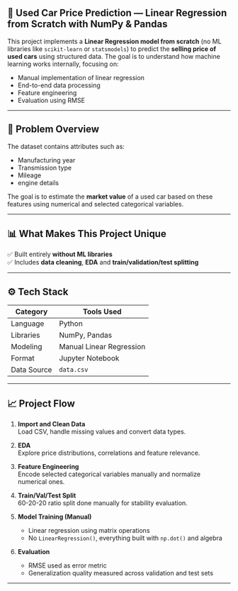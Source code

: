 ## 🚗 Used Car Price Prediction — Linear Regression from Scratch with NumPy & Pandas

This project implements a **Linear Regression model from scratch** (no ML libraries like `scikit-learn` or `statsmodels`) 
to predict the **selling price of used cars** using structured data. The goal is to understand how machine learning works 
internally, focusing on:

- Manual implementation of linear regression  
- End-to-end data processing  
- Feature engineering  
- Evaluation using RMSE

---

## 🧠 Problem Overview

The dataset contains attributes such as:
- Manufacturing year
- Transmission type
- Mileage
- engine details

The goal is to estimate the **market value** of a used car based on these features using numerical and selected 
categorical variables.

---

## 📊 What Makes This Project Unique

✅ Built entirely **without ML libraries**  
✅ Includes **data cleaning**, **EDA** and **train/validation/test splitting**  

---

## ⚙️ Tech Stack

| Category        | Tools Used       |
|-----------------|------------------|
| Language        | Python           |
| Libraries       | NumPy, Pandas    |
| Modeling        | Manual Linear Regression |
| Format          | Jupyter Notebook |
| Data Source     | `data.csv`       |

---

## 📈 Project Flow

1. **Import and Clean Data**  
   Load CSV, handle missing values and convert data types.

2. **EDA**  
   Explore price distributions, correlations and feature relevance.

3. **Feature Engineering**  
   Encode selected categorical variables manually and normalize numerical ones.

4. **Train/Val/Test Split**  
   60-20-20 ratio split done manually for stability evaluation.

5. **Model Training (Manual)**  
   - Linear regression using matrix operations  
   - No `LinearRegression()`, everything built with `np.dot()` and algebra

6. **Evaluation**  
   - RMSE used as error metric  
   - Generalization quality measured across validation and test sets

---


